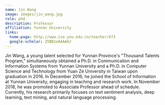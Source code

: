 ```yaml
---
name: Jin Wang
image: images/jin_wang.jpg
role: phd
description: Professor
affiliation: Yunnan University
links:
  home-page: http://www.ise.ynu.edu.cn/teacher/973
  google-scholar: ZVBB1eAAAAAJ
---
```


Jin Wang, a young talent selected for Yunnan Province's "Thousand Talents Program," simultaneously obtained a Ph.D. in Communication and Information Systems from Yunnan University and a Ph.D. in Computer Science and Technology from Yuan Ze University in Taiwan upon graduation in 2016. In December 2016, he joined the School of Information at Yunnan University, engaging in teaching and research work. In November 2018, he was promoted to Associate Professor ahead of schedule. Currently, his research primarily focuses on text sentiment analysis, deep learning, text mining, and natural language processing.